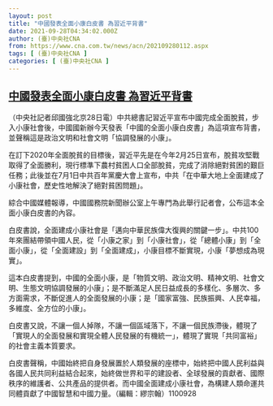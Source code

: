 ```yaml
---
layout: post
title: "中國發表全面小康白皮書 為習近平背書"
date: 2021-09-28T04:34:02.000Z
author: (臺)中央社CNA
from: https://www.cna.com.tw/news/acn/202109280112.aspx
tags: [ (臺)中央社CNA ]
categories: [ (臺)中央社CNA ]
---
```

<!--1632803642000-->
[中國發表全面小康白皮書 為習近平背書](https://www.cna.com.tw/news/acn/202109280112.aspx)
------

<div>
<div></div><div><p>（中央社記者邱國強北京28日電）中共總書記習近平宣布中國完成全面脫貧，步入小康社會後，中國國新辦今天發表「中國的全面小康白皮書」為這項宣布背書，並聲稱這是政治文明和社會文明「協調發展的小康」。</p><p>在訂下2020年全面脫貧的目標後，習近平先是在今年2月25日宣布，脫貧攻堅戰取得了全面勝利，現行標準下農村貧困人口全部脫貧，完成了消除絕對貧困的艱巨任務；此後並在7月1日中共百年黨慶大會上宣布，中共「在中華大地上全面建成了小康社會，歷史性地解決了絕對貧困問題」。</p><p>綜合中國媒體報導，中國國務院新聞辦公室上午專門為此舉行記者會，公布這本全面小康白皮書的內容。</p><p>白皮書說，全面建成小康社會是「邁向中華民族偉大復興的關鍵一步」。中共100年來團結帶領中國人民，從「小康之家」到「小康社會」，從「總體小康」到「全面小康」，從「全面建設」到「全面建成」，小康目標不斷實現，小康「夢想成為現實」。</p><p>這本白皮書提到，中國的全面小康，是「物質文明、政治文明、精神文明、社會文明、生態文明協調發展的小康」；是不斷滿足人民日益成長的多樣化、多層次、多方面需求，不斷促進人的全面發展的小康；是「國家富強、民族振興、人民幸福，多維度、全方位的小康」。</p><p>白皮書又說，不讓一個人掉隊，不讓一個區域落下，不讓一個民族滯後，體現了「實現人的全面發展和實現全體人民發展的有機統一」，體現了實現「共同富裕」的社會主義本質要求。</p><p>白皮書聲稱，中國始終把自身發展置於人類發展的座標中，始終把中國人民利益與各國人民共同利益結合起來，始終做世界和平的建設者、全球發展的貢獻者、國際秩序的維護者、公共產品的提供者。而中國全面建成小康社會，為構建人類命運共同體貢獻了中國智慧和中國力量。（編輯：繆宗翰）1100928</p></div>
</div>
